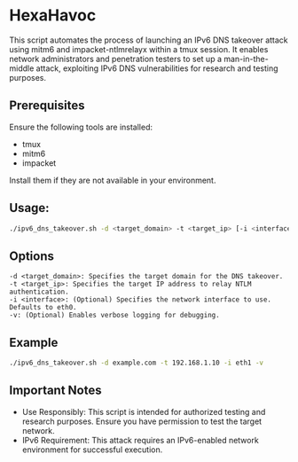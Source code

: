 # HexaHavoc

This script automates the process of launching an IPv6 DNS takeover attack using mitm6 and impacket-ntlmrelayx within a tmux session. It enables network administrators and penetration testers to set up a man-in-the-middle attack, exploiting IPv6 DNS vulnerabilities for research and testing purposes.

## Prerequisites

Ensure the following tools are installed:
- tmux
- mitm6
- impacket

Install them if they are not available in your environment.

## Usage:
```bash
./ipv6_dns_takeover.sh -d <target_domain> -t <target_ip> [-i <interface>] [-v]
```

## Options
```
-d <target_domain>: Specifies the target domain for the DNS takeover.
-t <target_ip>: Specifies the target IP address to relay NTLM authentication.
-i <interface>: (Optional) Specifies the network interface to use. Defaults to eth0.
-v: (Optional) Enables verbose logging for debugging.
```

## Example
```bash
./ipv6_dns_takeover.sh -d example.com -t 192.168.1.10 -i eth1 -v
```

## Important Notes
- Use Responsibly: This script is intended for authorized testing and research purposes. Ensure you have permission to test the target network.
- IPv6 Requirement: This attack requires an IPv6-enabled network environment for successful execution.
